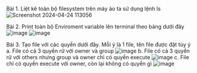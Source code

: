 Bài 1. 
Liệt kê toàn bộ filesystem trên máy ảo ta sử dụng lệnh ls
![Screenshot 2024-04-24 113056](https://github.com/Manabe0304/Training-Linux/assets/145574399/df0fe3e9-e874-4c9b-acce-faed1061ffba)

Bài 2. 
Print toàn bộ Enviroment variable lên terminal theo bảng dưới đây
![image](https://github.com/Manabe0304/Training-Linux/assets/145574399/2afc5302-3efb-410a-be76-05bd2a572e71)
![image](https://github.com/Manabe0304/Training-Linux/assets/145574399/f0a112c3-2301-4702-9545-e4f45176e042)

Bài 3. 
Tạo file với các quyền dưới đây. Mỗi ý là 1 file, tên file được đặt tùy ý
a. File có cả 3 quyền rữ với owner và group
![image](https://github.com/Manabe0304/Training-Linux/assets/145574399/cb963897-a7bf-46c4-a171-267fba757286)
b. File có cả 3 quyền rữ với others nhưng group và owner chỉ có quyền execute
![image](https://github.com/Manabe0304/Training-Linux/assets/145574399/3cb73f90-2275-4655-8899-e051ecaf74d2)
c. File chỉ có quyền execute với owner, còn lại không có quyền gì
![image](https://github.com/Manabe0304/Training-Linux/assets/145574399/f48b66e7-6b87-4b80-bbd8-d4504afffabd)
